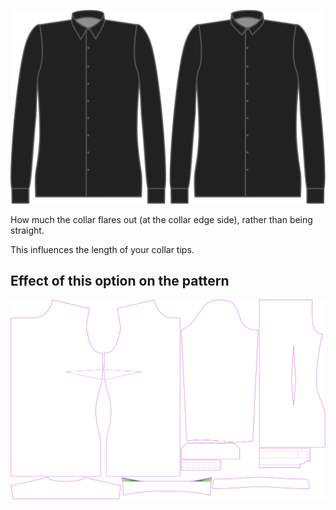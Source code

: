 ![Forma de los picos del cuello](collarflare.svg)

How much the collar flares out (at the collar edge side), rather than being straight.

<Note>

This influences the length of your collar tips.

</Note>

## Effect of this option on the pattern
![This image shows the effect of this option by superimposing several variants that have a different value for this option](simone_collarflare_sample.svg "Effect of this option on the pattern")
